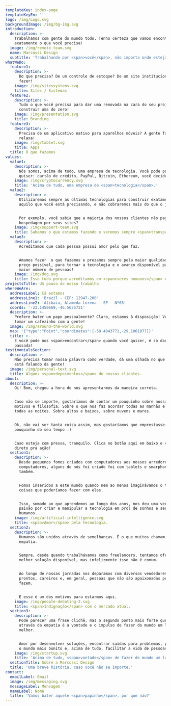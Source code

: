```yaml
---
templateKey: index-page
templateKeyEn: ''
logo: /img/Logo.svg
backgroundImage: /img/bg-img.svg
introduction:
  description: >-
    Trabalhamos com gente do mundo todo. Tenho certeza que vamos encontrar
    exatamente o que você precisa!
  image: /img/remote-team.svg
  name: Marcossi Design
  subtitle: 'Trabalhando por <span>você</span>, não importa onde esteja.'
whatWeDo:
  feature1:
    description: >-
      Do que precisa? De um controle de estoque? De um site institucional? Vamos
      fazer!
    image: /img/sitessystems.svg
    title: Sites / Sistemas
  feature2:
    description: >-
      Tudo o que você precisa para dar uma renovada na cara do seu projeto. Ou
      construir uma do zero!
    image: /img/presentation.svg
    title: Branding
  feature3:
    description: >-
      Precisa de um aplicativo nativo para aparelhos móveis? A gente faz também,
      relaxa!
    image: /img/tablet.svg
    title: Apps
  title: O que fazemos
values:
  value1:
    description: >-
      Nós somos, acima de tudo, uma empresa de tecnologia. Você pode pagar como
      quiser: cartão de crédito, PayPal, Bitcoin, Ethereum, você decide!
    image: /img/cryptocurrency.svg
    title: 'Acima de tudo, uma empresa de <span>tecnologia</span>.'
  value2:
    description: >-
      Utilizaremos sempre as últimas tecnologias para construir exatamente
      aquilo que você está precisando, e não cobraremos mais do que o justo.  


      Por exemplo, você sabia que a maioria dos nossos clientes não pagam
      hospedagem por seus sites?
    image: /img/support-team.svg
    title: Sabemos o que estamos fazendo e seremos sempre <span>transparentes</span>.
  value3:
    description: >-
      Acreditamos que cada pessoa possui amor pelo que faz.


      Amamos fazer  o que fazemos e prezamos sempre pela maior qualidade e menor
      preço possível, para tornar a tecnologia e o avanço disponível para o
      maior número de pessoas!
    image: /img/dog.svg
    title: Isso tudo porque acreditamos em <span>seres humanos</span> como um todo
projectsTitle: Um pouco do nosso trabalho
whereWeAre:
  addressLabel: Cá estamos
  addressLine1: 'Brazil - CEP: 12947-200'
  addressLine2: 'Atibaia, Alameda Lorena - SP - Nº65'
  coords: '-23.1450669,-46.5675731'
  description: >-
    Prefere bater um papo pessoalmente? Claro, estamos à disposição! Vem cá
    tomar um cafezinho com a gente!
  image: /img/around-the-world.svg
  map: '{"type":"Point","coordinates":[-50.4843771,-29.1061077]}'
  title: >-
    E você pode nos <span>encontrar</span> quando você quiser, é só dar uma
    passada!
testimonialsSection:
  description: >-
    Não precisa tomar nossa palavra como verdade, dá uma olhada no que a galera
    está falando da gente!
  image: /img/personal-text.svg
  title: Alguns <span>depoimentos</span> de nossos clientes.
about:
  description: >-
    Oi! Bom, chegou a hora de nos apresentarmos da maneira correta.


    Caso não se importe, gostaríamos de contar um pouquinho sobre nossas razões,
    motivos e filosofia. Sobre o que nos faz acordar todas as manhãs e sonhar
    todas as noites. Sobre altos e baixos, sobre nuvens e mares.


    Ok, não vai ser tanta coisa assim, mas gostaríamos que emprestasse-nos um
    pouquinho do seu tempo :)


    Caso esteja com pressa, tranquilo. Clica no botão aqui em baixo e vamos
    direto pra ação!
  section1:
    description: >-
      Desde pequenos fomos criados com computadores aos nossos arredores. Não só
      computadores, alguns de nós foi criado foi com tablets e smarphones
      também.


      Fomos inseridos a este mundo quando nem ao menos imaginávamos o tanto de
      coisas que poderíamos fazer com elas.


      Isso, somado ao que aprendemos ao longo dos anos, nos deu uma verdadeira
      paixão por criar e manipular a tecnologia em prol de sonhos e seres
      humanos.
    image: /img/artificial-intelligence.svg
    title: <span>Amor</span> pela tecnologia.
  section2:
    description: >-
      Humanos são unidos através de semelhanças. É o que muitos chamam de
      empatia.


      Sempre, desde quando trabalhávamos como freelancers, tentamos oferecer a
      melhor solução disponível, mas infelizmente isso não é comum.


      Ao longo de nossas jornadas nos deparamos com diversos vendedores de sites
      prontos, careiros e, em geral, pessoas que não são apaixonadas pelo que
      fazem.


      E esse é um dos motivos para estarmos aqui.
    image: /img/people-debating-2.svg
    title: <span>Indignação</span> com o mercado atual.
  section3:
    description: >-
      Pode parecer uma frase clichê, mas o segundo ponto mais forte que nos une
      através da empatia é a vontade e o impulso de fazer do mundo um lugar
      melhor.


      Amor por desenvolver soluções, encontrar saídas para problemas, por deixar
      o mundo mais bonito e, acima de tudo, facilitar a vida de pessoas.
    image: /img/startup.svg
    title: 'Acima de tudo, <span>vontade</span> de fazer do mundo um lugar melhor.'
  sectionTitle: Sobre a Marcossi Design
  title: 'Uma breve história, caso você não se importe.'
contact:
  emailLabel: Email
  image: /img/messaging.svg
  messageLabel: Mensagem
  nameLabel: Nome
  title: 'Vamos bater aquele <span>papinho</span>, por que não?'
---
```


